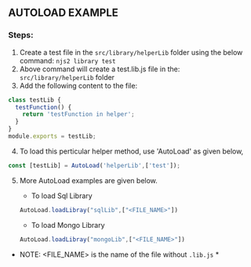 ## AUTOLOAD EXAMPLE

### Steps:

1. Create a test file in the ```src/library/helperLib``` folder using the below command: ```njs2 library test```
2. Above command will create a test.lib.js file in the:
```src/library/helperLib``` folder
3. Add the following content to the file:
```javascript
class testLib {
  testFunction() {
    return 'testFunction in helper';
  }
}
module.exports = testLib;
```
4. To load this perticular helper method, use 'AutoLoad' as given below,
```javascript
const [testLib] = AutoLoad('helperLib',['test']);
```
5. More AutoLoad examples are given below.

     - To load Sql Library
     ```javascript
     AutoLoad.loadLibray("sqlLib",["<FILE_NAME>"])
     ```
     - To load Mongo Library
     ```javascript
     AutoLoad.loadLibray("mongoLib",["<FILE_NAME>"]) 
     ```
     
* NOTE: <FILE_NAME> is the name of the file without ```.lib.js``` *
